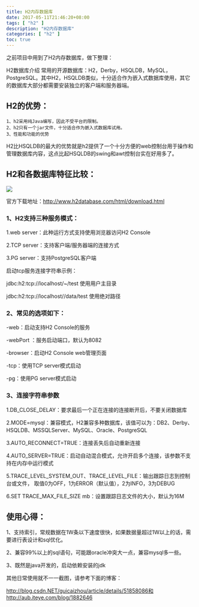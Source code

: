 ```yaml
---
title: H2内存数据库
date: 2017-05-11T21:46:20+08:00
tags: [ "h2" ] 
description: "H2内存数据库"
categories: [ "h2" ]
toc: true
---
```


之前项目中用到了H2内存数据库，做下整理：

H2数据库介绍
常用的开源数据库：H2，Derby，HSQLDB，MySQL，PostgreSQL。其中H2，HSQLDB类似，十分适合作为嵌入式数据库使用，其它的数据库大部分都需要安装独立的客户端和服务器端。
## H2的优势：
```
1、h2采用纯Java编写，因此不受平台的限制。
2、h2只有一个jar文件，十分适合作为嵌入式数据库试用。
3、性能和功能的优势
```
H2比HSQLDB的最大的优势就是h2提供了一个十分方便的web控制台用于操作和管理数据库内容，这点比起HSQLDB的swing和awt控制台实在好用多了。
## H2和各数据库特征比较：
![](/images/posts/h2/h2.jpg)

官方下载地址：http://www.h2database.com/html/download.html

### 1、H2支持三种服务模式：
1.web server：此种运行方式支持使用浏览器访问H2 Console

2.TCP server：支持客户端/服务器端的连接方式

3.PG server：支持PostgreSQL客户端

启动tcp服务连接字符串示例：

jdbc:h2:tcp://localhost/~/test 使用用户主目录

jdbc:h2:tcp://localhost//data/test 使用绝对路径

### 2、常见的选项如下：

-web：启动支持H2 Console的服务

-webPort <port>：服务启动端口，默认为8082

-browser：启动H2 Console web管理页面

-tcp：使用TCP server模式启动

-pg：使用PG server模式启动

### 3、连接字符串参数

1.DB_CLOSE_DELAY：要求最后一个正在连接的连接断开后，不要关闭数据库

2.MODE=mysql：兼容模式，H2兼容多种数据库，该值可以为：DB2、Derby、HSQLDB、MSSQLServer、MySQL、Oracle、PostgreSQL

3.AUTO_RECONNECT=TRUE：连接丢失后自动重新连接

4.AUTO_SERVER=TRUE：启动自动混合模式，允许开启多个连接，该参数不支持在内存中运行模式

5.TRACE_LEVEL_SYSTEM_OUT、TRACE_LEVEL_FILE：输出跟踪日志到控制台或文件， 取值0为OFF，1为ERROR（默认值），2为INFO，3为DEBUG

6.SET TRACE_MAX_FILE_SIZE mb：设置跟踪日志文件的大小，默认为16M

## 使用心得：

1、支持索引，常规数据在1W条以下速度很快，如果数据量超过1W以上的话，需要进行表设计和sql优化。

2、兼容99%以上的sql语句，可能跟oracle冲突大一点，兼容mysql多一些。

3、既然是java开发的，启动依赖安装的jdk

其他日常使用就不一一截图，请参考下面的博客：

http://blog.csdn.NET/guicaizhou/article/details/51858086和http://aub.iteye.com/blog/1882646